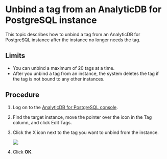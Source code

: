 # Unbind a tag from an AnalyticDB for PostgreSQL instance

This topic describes how to unbind a tag from an AnalyticDB for PostgreSQL instance after the instance no longer needs the tag.

## Limits

-   You can unbind a maximum of 20 tags at a time.
-   After you unbind a tag from an instance, the system deletes the tag if the tag is not bound to any other instances.

## Procedure

1.  Log on to the [AnalyticDB for PostgreSQL console](https://gpdbnext.console.aliyun.com/).
2.  Find the target instance, move the pointer over the icon in the Tag column, and click Edit Tags.
3.  Click the X icon next to the tag you want to unbind from the instance.

    ![](https://static-aliyun-doc.oss-accelerate.aliyuncs.com/assets/img/en-US/5370367951/p67457.png)

4.  Click **OK**.

